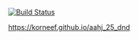 [![Build Status](https://api.cirrus-ci.com/github/korneef/ahj_25_dnd.svg)](https://cirrus-ci.com/github/korneef/ahj_25_dnd)

https://korneef.github.io/aahj_25_dnd
